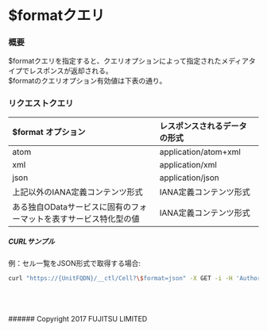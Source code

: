 # $formatクエリ
### 概要
$formatクエリを指定すると、クエリオプションによって指定されたメディアタイプでレスポンスが返却される。  
$formatのクエリオプション有効値は下表の通り。
### リクエストクエリ
|$format オプション<br>|レスポンスされるデータの形式<br>|
|:--|:--|
|atom<br>|application/atom+xml<br>|
|xml<br>|application/xml<br>|
|json<br>|application/json<br>|
|上記以外のIANA定義コンテンツ形式<br>|IANA定義コンテンツ形式<br>|
|ある独自ODataサービスに固有のフォーマットを表すサービス特化型の値  <br>|IANA定義コンテンツ形式<br>|
##### CURLサンプル
例：セル一覧をJSON形式で取得する場合:
```sh
curl "https://{UnitFQDN}/__ctl/Cell?\$format=json" -X GET -i -H 'Authorization: Bearer {UnitUserToken}'
```

<br>
<br>
<br>
###### Copyright 2017    FUJITSU LIMITED
